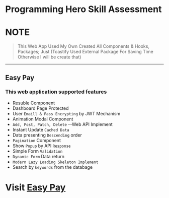 # **Programming Hero Skill Assessment**

# **NOTE**
> This Web App Used My Own Created All Components & Hooks, Packages; Just (Toastify Used External Package  For Saving Time Otherwise I will be create that)
***

## **Easy Pay**

### This web application supported features

- Resuble Component
- Dashboard Page Protected
- User `Emaill & Pass Encrypting` by JWT Mechanism
- Animation Modal Component
- `Add, Post, Patch, Delete` --Web API Implement
- Instant Update `Cached Data`
- Data presenting `Descending` order
- `Pagination` Component
- Show `Popup` by API `Response`
- Simple Form `Validation`
- `Dynamic Form` Data return
- `Modern Lazy Loading Skeleton Implement`
- Search by `keywords` from the databage

# **Visit [Easy Pay](https://easy-pay-bill.vercel.app/)**